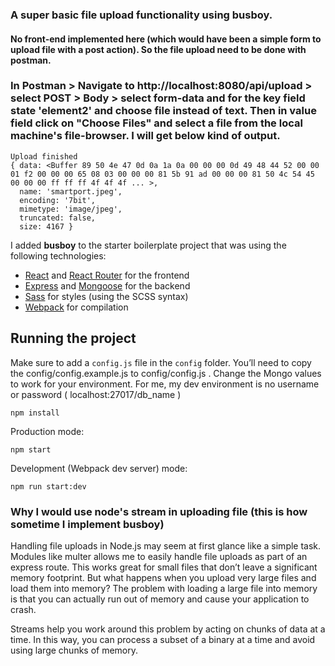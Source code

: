### A super basic file upload functionality using busboy.

#### No front-end implemented here (which would have been a simple form to upload file with a post action). So the file upload need to be done with postman.

### In Postman > Navigate to http://localhost:8080/api/upload  > select POST > Body > select form-data and for the key field state 'element2' and choose file instead of text. Then in value field click on "Choose Files" and select a file from the local machine's file-browser. I will get below kind of output.

```
Upload finished
{ data: <Buffer 89 50 4e 47 0d 0a 1a 0a 00 00 00 0d 49 48 44 52 00 00 01 f2 00 00 00 65 08 03 00 00 00 81 5b 91 ad 00 00 00 81 50 4c 54 45 00 00 00 ff ff ff 4f 4f 4f ... >,
  name: 'smartport.jpeg',
  encoding: '7bit',
  mimetype: 'image/jpeg',
  truncated: false,
  size: 4167 }

```

I added **busboy** to the starter boilerplate project that was using the following technologies:
- [React](https://facebook.github.io/react/) and [React Router](https://reacttraining.com/react-router/) for the frontend
- [Express](http://expressjs.com/) and [Mongoose](http://mongoosejs.com/) for the backend
- [Sass](http://sass-lang.com/) for styles (using the SCSS syntax)
- [Webpack](https://webpack.github.io/) for compilation


## Running the project

Make sure to add a `config.js` file in the `config` folder.  You’ll need to copy the config/config.example.js to config/config.js . Change the Mongo values to work for your environment. For me, my dev environment is no username or password ( localhost:27017/db_name )

```shell
npm install
```
Production mode:

```shell
npm start
```

Development (Webpack dev server) mode:

```shell
npm run start:dev
```

### Why I would use node's stream in uploading file (this is how sometime I implement busboy)

Handling file uploads in Node.js may seem at first glance like a simple task. Modules like multer allows me to easily handle file uploads as part of an express route. This works great for small files that don’t leave a significant memory footprint. But what happens when you upload very large files and load them into memory? The problem with loading a large file into memory is that you can actually run out of memory and cause your application to crash.

Streams help you work around this problem by acting on chunks of data at a time. In this way, you can process a subset of a binary at a time and avoid using large chunks of memory.